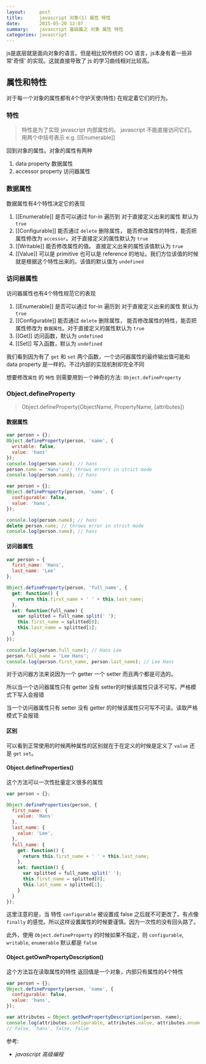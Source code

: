 ```yaml
---
layout:     post
title:      javascript 对象(1) 属性 特性
date:       2015-05-20 12:07
summary:    javascript 基础篇之 对象 属性 特性
categories: javascript
---
```


js是底层就是面向对象的语言。但是相比较传统的 OO 语言，js本身有着一些非常'奇怪' 的实现。这就直接导致了 js 的学习曲线相对比较高。

## 属性和特性

对于每一个对象的属性都有4个守护天使(特性) 在规定着它们的行为。

### 特性

> 特性是为了实现 javascript 内部属性的。 javascript 不能直接访问它们。 用两个中括号表示 e.g. [[Enumerable]]

回到对象的属性。对象的属性有两种

1. data property 数据属性
2. accessor property 访问器属性

### 数据属性

数据属性有4个特性决定它的表现

1. [[Enumerable]] 是否可以通过 for-in 遍历到 对于直接定义出来的属性 默认为 `true`
2. [[Configurable]] 能否通过 `delete` 删除属性， 能否修改属性的特性，能否把属性修改为 `accessor`。对于直接定义的属性默认为 `true`
3. [[Writable]] 能否修改属性的值。 直接定义出来的属性该值默认为 `true`
4. [[Value]] 可以是 primitive 也可以是 reference 的地址。我们方位该值的时候就是根据这个特性出来的。该值的默认值为 `undefined`

### 访问器属性

访问器属性也有4个特性规范它的表现

1. [[Enumerable]] 是否可以通过 for-in 遍历到 对于直接定义出来的属性 默认为 `true`
2. [[Configurable]] 能否通过 `delete` 删除属性， 能否修改属性的特性，能否把属性修改为 `数据属性`。对于直接定义的属性默认为 `true`
3. [[Get]] 访问函数，默认为 `undefined`
4. [[Set]] 写入函数，默认为 `undefined`

我们看到因为有了 `get` 和 `set` 两个函数，一个访问器属性的最终输出值可能和 data property 是一样的。不过内部的实现机制却完全不同

想要修改`属性` 的 `特性` 则需要用到一个神奇的方法: `Object.defineProperty`

### Object.defineProperty

> Object.defineProperty(ObjectName, PropertyName, [attributes])

#### 数据属性

``` javascript
var person = {};
Object.defineProperty(person, 'name', {
  writable: false,
  value: 'hans'
});
console.log(person.name); // hans
person.name = 'Hans'; // throws errors in strict mode
console.log(person.name); // hans
```

``` javascript
var person = {};
Object.defineProperty(person, 'name', {
  configurable: false,
  value: 'hans',
});

console.log(person.name); // hans
delete person.name; // throws error in strict mode
console.log(person.name); // hans
```

#### 访问器属性

``` javascript
var person = {
  first_name: 'Hans',
  last_name: 'Lee'
};

Object.defineProperty(person, 'full_name', {
  get: function() {
    return this.first_name + ' ' + this.last_name;
  },
  set: function(full_name) {
    var splitted = full_name.split(' ');
    this.first_name = splitted[0];
    this.last_name = splitted[1];
  }
});

console.log(person.full_name); // Hans Lee
person.full_name = 'Lee Hans';
console.log(person.first_name, person.last_name); // Lee Hans
```

对于访问器方法来说因为一个 getter 一个 setter 而且两个都是可选的。

所以当一个访问器属性只有 getter 没有 setter的时候该属性只读不可写。严格模式下写入会报错

当一个访问器属性只有 setter 没有 getter 的时候该属性只可写不可读。读取严格模式下会报错

#### 区别

可以看到正常使用的时候两种属性的区别就在于在定义的时候是定义了 `value` 还是 `get` `set`。

#### Object.defineProperties()

这个方法可以一次性批量定义很多的属性

``` javascript
var person = {};

Object.defineProperties(person, {
  first_name: {
    value: 'Hans'
  },
  last_name: {
    value: 'Lee',
  },
  full_name: {
    get: function() {
      return this.first_name + ' ' + this.last_name;
    },
    set: function() {
      var splitted = full_name.split(' ');
      this.first_name = splitted[0];
      this.last_name = splitted[1];
    }
  }
});
```

这里注意的是，当 特性 `configurable` 被设置成 false 之后就不可更改了。有点像 `finally` 的感觉。所以这样设置属性的时候要谨慎。因为一次性的没有回头路了。

此外，使用 `Object.defineProperty` 的时候如果不指定，则 `configurable`, `writable`, `enumerable` 默认都是 `false`

#### Object.getOwnPropertyDescription()

这个方法旨在读取属性的特性 返回值是一个对象，内部只有属性的4个特性

``` javascript
var person = {};
Object.defineProperty(person, 'name', {
  configurable: false,
  value: 'hans',
});

var attributes = Object.getOwnPropertyDescription(person, name);
console.log(attributes.configurable, attributes.value, attributes.enumerable, attributes.writable);
// false, 'hans', false, false
```

参考:

* *javascript 高级编程*
